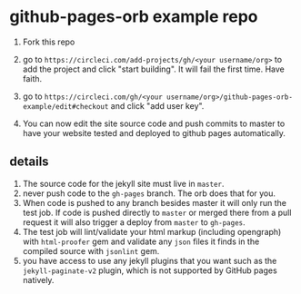 
# github-pages-orb example repo

1. Fork this repo

1. go to `https://circleci.com/add-projects/gh/<your username/org>` to add the project and click "start building". It will fail the first time. Have faith.

1. go to `https://circleci.com/gh/<your username/org>/github-pages-orb-example/edit#checkout` and click "add user key".

1. You can now edit the site source code and push commits to master to have your website tested and deployed to github pages automatically.

## details

1. The source code for the jekyll site must live in `master`.
1. never push code to the `gh-pages` branch. The orb does that for you.
1. When code is pushed to any branch besides master it will only run the test job. If code is pushed directly to `master` or merged there from a pull request it will also trigger a deploy from `master` to `gh-pages`.
1. The test job will lint/validate your html markup (including opengraph) with `html-proofer` gem and validate any `json` files it finds in the compiled source with `jsonlint` gem.
1. you have access to use any jekyll plugins that you want such as the `jekyll-paginate-v2` plugin, which is not supported by GitHub pages natively.

